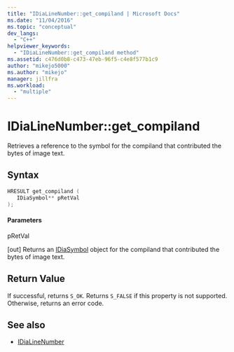 ```yaml
---
title: "IDiaLineNumber::get_compiland | Microsoft Docs"
ms.date: "11/04/2016"
ms.topic: "conceptual"
dev_langs:
  - "C++"
helpviewer_keywords:
  - "IDiaLineNumber::get_compiland method"
ms.assetid: c476d0b8-c473-47eb-96f5-c4e8f577b1c9
author: "mikejo5000"
ms.author: "mikejo"
manager: jillfra
ms.workload:
  - "multiple"
---
```

# IDiaLineNumber::get_compiland
Retrieves a reference to the symbol for the compiland that contributed the bytes of image text.

## Syntax

```C++
HRESULT get_compiland ( 
   IDiaSymbol** pRetVal
);
```

#### Parameters
 pRetVal

[out] Returns an [IDiaSymbol](../../debugger/debug-interface-access/idiasymbol.md) object for the compiland that contributed the bytes of image text.

## Return Value
 If successful, returns `S_OK`. Returns `S_FALSE` if this property is not supported. Otherwise, returns an error code.

## See also
- [IDiaLineNumber](../../debugger/debug-interface-access/idialinenumber.md)